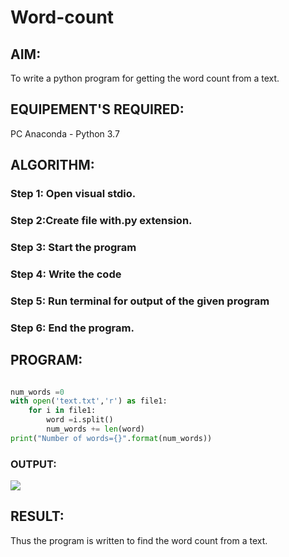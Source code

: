 # Word-count
## AIM:
To write a python program for getting the word count from a text.
## EQUIPEMENT'S REQUIRED: 
PC
Anaconda - Python 3.7
## ALGORITHM: 
### Step 1: Open visual stdio.
### Step 2:Create file with.py extension.
### Step 3: Start the program
### Step 4: Write the code
### Step 5: Run terminal for output of the given program
### Step 6: End the program.

## PROGRAM:
~~~ python

num_words =0
with open('text.txt','r') as file1:
    for i in file1:
        word =i.split()
        num_words += len(word)
print("Number of words={}".format(num_words))
~~~


### OUTPUT:
![](sarvesh)



## RESULT:
Thus the program is written to find the word count from a text.
